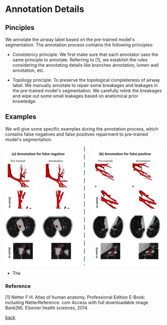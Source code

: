 # Annotation Details


## Pinciples
<p align = "justify"> 

We annotate the airway label based on the pre-trained model's segmentation. The annotation process contains the following principles:

* Consistency principle: We first make sure that each annotator uses the same principle to annotate. Referring to [1], we establish the rules considering the annotating details like branches annotation, lumen wall annotation, etc.

* Topology principle: To preserve the topological completeness of airway label. We manually annotate to repair some breakages and leakages in the pre-trained model's segmentation. We carefully relink the breakages and wipe out some small leakages based on anatomical prior knowledge.

</p>


## Examples
<p align = "justify">

We will give some specific examples during the annotation process, which contains false negatives and false positives repairment to pre-trained model's segmentation.
</p>

<div align = center><img src="https://raw.githubusercontent.com/Puzzled-Hui/puzzled-hui.github.io/main/ATM/figures/Annotation_details.png"></div>

<p align = "justify">

* The 

</p>

### Reference
[1] Netter F H. Atlas of human anatomy, Professional Edition E-Book: including NetterReference. com Access with full downloadable image Bank[M]. Elsevier health sciences, 2014.

[back](./index.md)